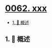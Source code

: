 # [0062. xxx](https://github.com/Tdahuyou/TNotes.leetcode/tree/main/notes/0062.%20xxx)

<!-- region:toc -->

- [1. 📝 概述](#1--概述)

<!-- endregion:toc -->

## 1. 📝 概述
